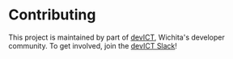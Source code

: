 # Contributing

This project is maintained by part of [devICT](https://devict.org), Wichita's developer community. To get involved, join the [devICT Slack](https://devict.org/slack)!
